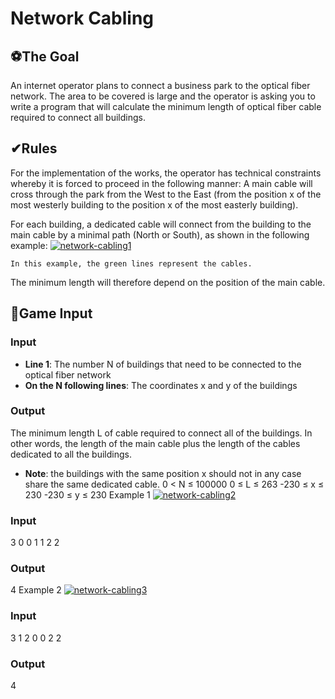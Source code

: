 # Network Cabling

## ⚽The Goal
An internet operator plans to connect a business park to the optical fiber network. The area to be covered is large and the operator is asking you to write a program that will calculate the minimum length of optical fiber cable required to connect all buildings.

## ✔Rules
For the implementation of the works, the operator has technical constraints whereby it is forced to proceed in the following manner:
A main cable will cross through the park from the West to the East (from the position x of the most westerly building to the position x of the most easterly building).

For each building, a dedicated cable will connect from the building to the main cable by a minimal path (North or South), as shown in the following example:
 [![network-cabling1](/network-cabling1.png)](network-cabling1.png)

	In this example, the green lines represent the cables. 
The minimum length will therefore depend on the position of the main cable.


## 📑Game Input

### Input
* **Line 1**: The number N of buildings that need to be connected to the optical fiber network
* **On the N following lines**: The coordinates x and y of the buildings

### Output
The minimum length L of cable required to connect all of the buildings. In other words, the length of the main cable plus the length of the cables dedicated to all the buildings.

* **Note**: the buildings with the same position x should not in any case share the same dedicated cable.
0 < N ≤ 100000
0 ≤ L ≤ 263
-230 ≤ x ≤ 230
-230 ≤ y ≤ 230
Example 1
 [![network-cabling2](/network-cabling2.png)](network-cabling2.png)

### Input
3
0 0
1 1
2 2

### Output
4
Example 2
 [![network-cabling3](/network-cabling3.png)](network-cabling3.png)

### Input
3
1 2
0 0
2 2

### Output
4